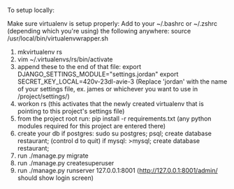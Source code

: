 To setup locally:

Make sure virtualenv is setup properly:
Add to your ~/.bashrc or ~/.zshrc (depending which you're using) the following anywhere:
source /usr/local/bin/virtualenvwrapper.sh

1. mkvirtualenv rs
2. vim ~/.virtualenvs/rs/bin/activate
3. append these to the end of that file:
export DJANGO_SETTINGS_MODULE="settings.jordan"
export SECRET_KEY_LOCAL=420v-23dl-avie-3
(Replace 'jordan' with the name of your settings file, ex. james or whichever you want to use in /project/settings/)
4. workon rs (this activates that the newly created virtualenv that is pointing to this project's settings file)
5. from the project root run: pip install -r requirements.txt (any python modules required for this project are entered there)
6. create your db
   if postgres: sudo su postgres; psql; create database restaurant; (control d to quit)
   if mysql: >mysql; create database restaurant;
7. run ./manage.py migrate
8. run ./manage.py createsuperuser
9. run ./manage.py runserver 127.0.0.1:8001 (http://127.0.0.1:8001/admin/ should show login screen)